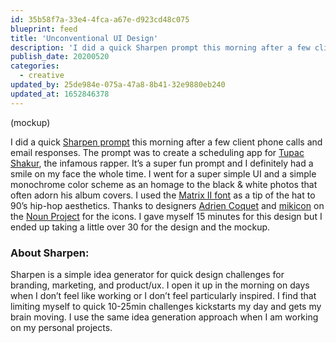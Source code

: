 ```yaml
---
id: 35b58f7a-33e4-4fca-a67e-d923cd48c075
blueprint: feed
title: 'Unconventional UI Design'
description: 'I did a quick Sharpen prompt this morning after a few client phone calls and email responses. The prompt was to create a scheduling app for Tupac Shakur, the infamous rapper.'
publish_date: 20200520
categories:
  - creative
updated_by: 25de984e-075a-47a8-8b41-32e9880eb240
updated_at: 1652846378
---
```

(mockup)

I did a quick [Sharpen prompt](https://sharpen.design/) this morning after a few client phone calls and email responses. The prompt was to create a scheduling app for [Tupac Shakur](https://2pac.com/us), the infamous rapper. It’s a super fun prompt and I definitely had a smile on my face the whole time. I went for a super simple UI and a simple monochrome color scheme as an homage to the black & white photos that often adorn his album covers. I used the [Matrix II font](https://fonts.adobe.com/fonts/matrix-ii) as a tip of the hat to 90’s hip-hop aesthetics. Thanks to designers [Adrien Coquet](https://thenounproject.com/coquet_adrien/) and [mikicon](https://thenounproject.com/mikicon/) on the [Noun Project](https://thenounproject.com/) for the icons. I gave myself 15 minutes for this design but I ended up taking a little over 30 for the design and the mockup.

### About Sharpen:
Sharpen is a simple idea generator for quick design challenges for branding, marketing, and product/ux. I open it up in the morning on days when I don’t feel like working or I don’t feel particularly inspired. I find that limiting myself to quick 10-25min challenges kickstarts my day and gets my brain moving. I use the same idea generation approach when I am working on my personal projects.